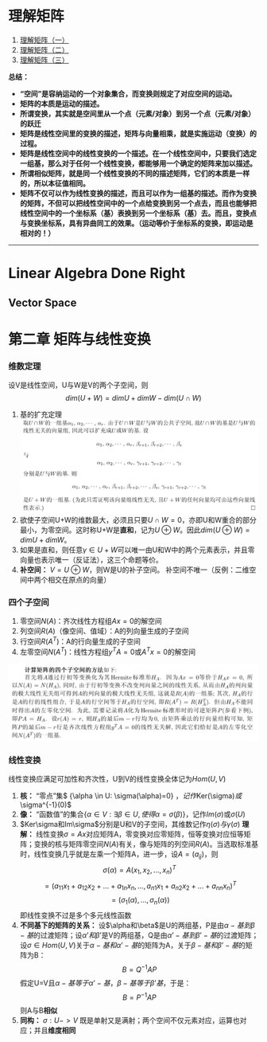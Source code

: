 # 理解矩阵
1. [理解矩阵（一）](https://blog.csdn.net/myan/article/details/647511)
2. [理解矩阵（二）](https://blog.csdn.net/myan/article/details/649018)
3. [理解矩阵（三）](https://blog.csdn.net/myan/article/details/1865397)

**总结：**

- **“空间”是容纳运动的一个对象集合，而变换则规定了对应空间的运动。**
- **矩阵的本质是运动的描述。**
- **所谓变换，其实就是空间里从一个点（元素/对象）到另一个点（元素/对象）的跃迁**
- **矩阵是线性空间里的变换的描述，矩阵与向量相乘，就是实施运动（变换）的过程。**
- **矩阵是线性空间中的线性变换的一个描述。在一个线性空间中，只要我们选定一组基，那么对于任何一个线性变换，都能够用一个确定的矩阵来加以描述。**
- **所谓相似矩阵，就是同一个线性变换的不同的描述矩阵，它们的本质是一样的，所以本征值相同。**
- **矩阵不仅可以作为线性变换的描述，而且可以作为一组基的描述。而作为变换的矩阵，不但可以把线性空间中的一个点给变换到另一个点去，而且也能够把线性空间中的一个坐标系（基）表换到另一个坐标系（基）去。而且，变换点与变换坐标系，具有异曲同工的效果。（运动等价于坐标系的变换，即运动是相对的！）**

-------

# Linear Algebra Done Right

## Vector Space













# 第二章 矩阵与线性变换
### 维数定理
设V是线性空间，U与W是V的两个子空间，则
$$dim(U+W)=dimU+dimW-dim(U \cap W)$$
1. 基的扩充定理
   ![](img\15529549269818.png)
1. 欲使子空间U+W的维数最大，必须且只要$U\cap W=0$，亦即U和W重合的部分最小，为零空间。这时称U+W是**直和**，记为$U\oplus W$。因此$dim(U\oplus W)=dimU+dimW$。
2. 如果是直和，则任意$\gamma\in U+W$可以唯一由U和W中的两个元素表示，并且零向量也表示唯一（反证法），这三个命题等价。
3. **补空间：** $V=U\oplus W$，则W是U的补子空间。                                                                                                       补空间不唯一（反例：二维空间中两个相交在原点的向量）

### 四个子空间
1. 零空间$N(A)$：齐次线性方程组$Ax=0$的解空间
2. 列空间$R(A)$（像空间、值域）：A的列向量生成的子空间
3. 行空间$R(A^T)$：A的行向量生成的子空间
4. 左零空间$N(A^T)$：线性方程组$y^TA=0$或$A^Tx=0$的解空间

![](img\15529566462652.png)

### 线性变换
线性变换应满足可加性和齐次性，U到V的线性变换全体记为$Hom(U, V)$ 
1. **核：** “零点”集$ \{\alpha \in U: \sigma(\alpha)=0\} $，记作$Ker(\sigma)$或$\sigma^{-1}(0)$
2. **像：** “函数值”的集合$\{\alpha \in V: \exists \beta \in U, 使得\alpha=\sigma(\beta)\}$，记作$Im(\sigma)$或$\sigma(U)$
3. $Ker\sigma和Im\sigma$分别是U和V的子空间，其维数记作$\eta (\sigma)与\gamma(\sigma)$
    **理解：** 线性变换$\sigma=Ax$对应矩阵A，零变换对应零矩阵，恒等变换对应恒等矩阵；变换的核与矩阵零空间$N(A)$有关，像与矩阵的列空间$R(A)$。当选取标准基时，线性变换几乎就是左乘一个矩阵A，进一步，设$A=(a_{ij})$，则
$$\sigma(\alpha)=A(x_1, x_2, \dots, x_n)^T$$$$=(a_{11}x_1+a_{12}x_2+\dots+a_{1n}x_n,\dots,a_{n1}x_1+a_{n2}x_2+\dots+a_{nn}x_n)^T $$$$=(\sigma_1(\alpha),\dots,\sigma_n(\alpha))$$
即线性变换不过是多个多元线性函数
1. **不同基下的矩阵的关系：** 设$\alpha和\beta$是U的两组基，P是由$\alpha-基到\beta-基$的过渡矩阵；设$\alpha’和\beta’$是V的两组基，Q是由$\alpha’-基到\beta’-基$的过渡矩阵；设$\sigma\in Hom(U,V)$关于$\alpha-基和\alpha’-基$的矩阵为A，关于$\beta-基 和\beta’-基$的矩阵为B：
$$B=Q^{-1}AP$$
假定U=V且$\alpha-基等于\alpha’-基$，$\beta-基等于\beta’基$，于是：
$$B=P^{-1}AP​$$
则A与B**相似**
1. **同构：** $\sigma: U-> V$ 既是单射又是满射；两个空间不仅元素对应，运算也对应；并且**维度相同**